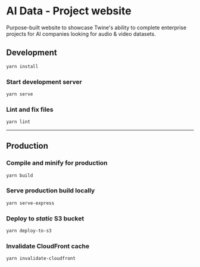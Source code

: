 # AI Data - Project website

Purpose-built website to showcase Twine's ability to complete enterprise projects for AI companies looking for audio & video datasets.

## Development

```bash
yarn install
```

### Start development server

```bash
yarn serve
```

### Lint and fix files

```bash
yarn lint
```

---

## Production

### Compile and minify for production

```bash
yarn build
```

### Serve production build locally

```bash
yarn serve-express
```

### Deploy to _static_ S3 bucket

```bash
yarn deploy-to-s3
```

### Invalidate CloudFront cache

```bash
yarn invalidate-cloudfront
```
